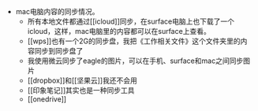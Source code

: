 - mac电脑内容的同步情况。
    - 所有本地文件都通过[[icloud]]同步，在surface电脑上也下载了一个icloud，这样，mac电脑里的内容都可以在surface上查看。
    - [[wps]]也有一个2G的同步盘，我把《工作相关文件》这个文件夹里的内容同步到同步盘了
    - 我使用微云同步了eagle的图片，可以在手机、surface和mac之间同步图片
    - [[dropbox]]和[[坚果云]]我还不会用
    - [[印象笔记]]其实也是一种同步工具
    - [[onedrive]]
